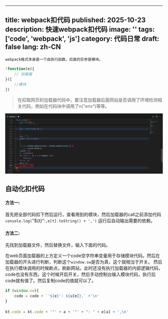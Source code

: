 
---
title: webpack扣代码
published: 2025-10-23
description: 快速webpack扣代码
image: ''
tags: ['code', 'webpack', 'js']
category: 代码日常
draft: false
lang: zh-CN
---
    webpack格式本身是一个自执行函数，后面的实参是模块。
```js
!function(e){
    // 加载器
}([
    //模块
])
```

> 在扣取网页的加载器代码中，要注意加载器后面网站是否调用了环境检测相关代码，例如在代码块中调用了n("env")等等。

![](./assets/IMG-20251022095413934.png)




## 自动化扣代码
#### 方法一:
首先把全部代码扣下然后运行，查看用到的模块，然后加载器的call之前添加代码`console.log(`"${t}":`,e[t].toString() + ',')` 运行后自动输出需要的依赖。

#### 方法二:
先找到加载器文件，然后替换文件，输入下面的代码。

在web页面加载器的上方定义一个code空字符串变量用于存储模块代码。然后在加载器的开头进行判断，判断这个`window.sw`是否为真，这个就相当于开关。
然后在执行模块调用的时候断点，刷新网站，此时还没有执行加载器的内部逻辑代码，code也没有东西，这个时候开启开关，然后手动控制台输入模块代码，执行后code就有值了。然后复制code的值就可以了。
```js
if (window.sw){
	code = code + `'${e}': ${u[e]},` +'\n'
}

kt.code = kt.code + '"' + a + '"' + ": " + e[a] + ',\n'
```